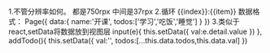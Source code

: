 ###
1.不管分辨率如何。
都是750rpx
中间是37rpx
2.循环
<view wx:for="{{todos}}">
        <view>{{index}}:{{item}}</view>
</view>
数据格式：
Page({ 
    data:{
        name:'开课',
        todos:['学习','吃饭','睡觉']
    }
})
3.类似于react,setData将数据放到视图层
 input(e){
        this.setData({
            val:e.detail.value
        })
    },
    addTodo(){
        this.setData({
            val:'',
            todos:[...this.data.todos,this.data.val]
})
